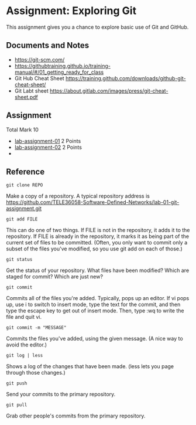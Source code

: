# Assignment: Exploring Git
This assignment gives you a chance to explore basic use of Git and GitHub.

## Documents and Notes
* https://git-scm.com/
* https://githubtraining.github.io/training-manual/#/01_getting_ready_for_class
* Git Hub Cheat Sheet https://training.github.com/downloads/github-git-cheat-sheet/
* Git Labt sheet https://about.gitlab.com/images/press/git-cheat-sheet.pdf



## Assignment 
Total Mark 10
* [lab-assignment-01](https://github.com/TELE36058-Software-Defined-Networks/lab-01-git-assignment/blob/main/lab-assignment-01.md) 2 Points
* [lab-assignment-02](https://github.com/TELE36058-Software-Defined-Networks/lab-02-git-assignment/blob/main/lab-assignment-01.md) 2 Points
* 


## Reference
```
git clone REPO
```

Make a copy of a repository. A typical repository address is https://github.com/TELE36058-Software-Defined-Networks/lab-01-git-assignment.git

```
git add FILE
```

This can do one of two things. If FILE is not in the repository, it adds it to the repository. If FILE is already in the repository, it marks it as being part of the current set of files to be committed. (Often, you only want to commit only a subset of the files you've modified, so you use git add on each of those.)
```
git status
```
Get the status of your repository. What files have been modified? Which are staged for commit? Which are just new?
```
git commit
```
Commits all of the files you're added. Typically, pops up an editor. If vi pops up, use i to switch to insert mode, type the text for the commit, and then type the escape key to get out of insert mode. Then, type :wq to write the file and quit vi.
```
git commit -m "MESSAGE"
```
Commits the files you've added, using the given message. (A nice way to avoid the editor.)
```
git log | less
```
Shows a log of the changes that have been made. (less lets you page through those changes.)
```
git push
```
Send your commits to the primary repository.
```
git pull
```

Grab other people's commits from the primary repository.
